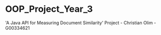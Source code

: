 # OOP_Project_Year_3
'A Java API for Measuring Document Similarity' Project - Christian Olim - G00334621
